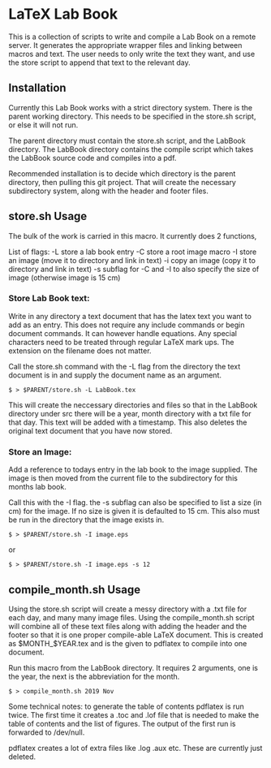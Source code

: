# LaTeX Lab Book
This is a collection of scripts to write and compile a Lab Book on a remote server. It generates the appropriate wrapper files and linking between macros and text. The user needs to only write the text they want, and use the store script to append that text to the relevant day. 

## Installation
Currently this Lab Book works with a strict directory system. There is the parent working directory. This needs to be specified in the store.sh script, or else it will not run.

The parent directory must contain the store.sh script, and the LabBook directory. The LabBook directory contains the compile script which takes the LabBook source code and compiles into a pdf.

Recommended installation is to decide which directory is the parent directory, then pulling this git project. That will create the necessary subdirectory system, along with the header and footer files.

## store.sh Usage
The bulk of the work is carried in this macro. It currently does 2 functions,

List of flags:
-L store a lab book entry
-C store a root image macro
-I store an image (move it to directory and link in text)
-i copy an image  (copy it to directory and link in text)
-s subflag for -C and -I to also specify the size of image (otherwise image is 15 cm)

### Store Lab Book text:

Write in any directory a text document that has the latex text you want to add as an entry. This does not require any include commands or begin document commands. It can however handle equations. Any special characters need to be treated through regular LaTeX mark ups. The extension on the filename does not matter.

Call the store.sh command with the -L flag from the directory the text document is in and supply the document name as an argument.

```
$ > $PARENT/store.sh -L LabBook.tex
```

This will create the neccessary directories and files so that in the LabBook directory under src there will be a year, month directory with a txt file for that day. This text will be added with a timestamp. This also deletes the original text document that you have now stored.

### Store an Image:

Add a reference to todays entry in the lab book to the image supplied. The image is then moved from the current file to the subdirectory for this months lab book.

Call this with the -I flag. the -s subflag can also be specified to list a size (in cm) for the image. If no size is given it is defaulted to 15 cm. This also must be run in the directory that the image exists in.

```
$ > $PARENT/store.sh -I image.eps
```

or

``` 
$ > $PARENT/store.sh -I image.eps -s 12
```

## compile\_month.sh Usage

Using the store.sh script will create a messy directory with a .txt file for each day, and many many image files. Using the compile\_month.sh script will combine all of these text files along with adding the header and the footer so that it is one proper compile-able LaTeX document. This is created as $MONTH_$YEAR.tex and is the given to pdflatex to compile into one document. 

Run this macro from the LabBook directory. It requires 2 arguments, one is the year, the next is the abbreviation for the month.

```
$ > compile_month.sh 2019 Nov
```

Some technical notes: to generate the table of contents pdflatex is run twice. The first time it creates a .toc and .lof file that is needed to make the table of contents and the list of figures. The output of the first run is forwarded to /dev/null. 

pdflatex creates a lot of extra files like .log .aux etc. These are currently just deleted.
